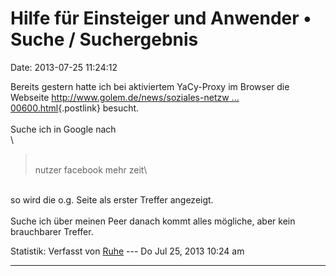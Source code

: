 Hilfe für Einsteiger und Anwender • Suche / Suchergebnis
========================================================

Date: 2013-07-25 11:24:12

Bereits gestern hatte ich bei aktiviertem YaCy-Proxy im Browser die
Webseite [http://www.golem.de/news/soziales-netzw \...
00600.html](http://www.golem.de/news/soziales-netzwerk-mobile-wird-facebooks-wichtigster-wachstumsmarkt-1307-100600.html){.postlink}
besucht.\
\
Suche ich in Google nach\
\

> <div>
>
> \
> nutzer facebook mehr zeit\
>
> </div>

\
so wird die o.g. Seite als erster Treffer angezeigt.\
\
Suche ich über meinen Peer danach kommt alles mögliche, aber kein
brauchbarer Treffer.

Statistik: Verfasst von
[Ruhe](http://forum.yacy-websuche.de/memberlist.php?mode=viewprofile&u=8953)
--- Do Jul 25, 2013 10:24 am

------------------------------------------------------------------------
